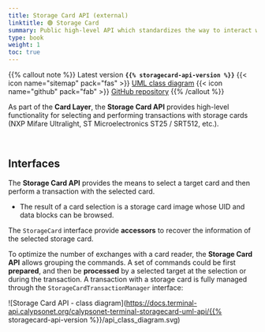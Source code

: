 ```yaml
---
title: Storage Card API (external)
linktitle: 🟢 Storage Card
summary: Public high-level API which standardizes the way to interact with storage cards (NXP Mifare Ultralight, ST Microelectronics ST25 / SRT512, etc.).
type: book
weight: 1
toc: true
---
```


{{% callout note %}}
Latest version **`{{% storagecard-api-version %}}`**
<span class="component-metadata">{{< icon name="sitemap" pack="fas" >}} [UML class diagram](https://docs.terminal-api.calypsonet.org/calypsonet-terminal-storagecard-uml-api/)</span>
<span class="component-metadata">{{< icon name="github" pack="fab" >}} [GitHub repository](https://github.com/calypsonet/calypsonet-terminal-storagecard-uml-api/)</span>
{{% /callout %}}

As part of the **Card Layer**, the **Storage Card API** provides high-level functionality for selecting and performing 
transactions with storage cards (NXP Mifare Ultralight, ST Microelectronics ST25 / SRT512, etc.).

<br>

## Interfaces

The **Storage Card API** provides the means to select a target card and then perform a transaction with the selected card.
- The result of a card selection is a storage card image whose UID and data blocks can be browsed.

The `StorageCard` interface provide **accessors** to recover the information of the selected storage card.

To optimize the number of exchanges with a card reader, the **Storage Card API** allows grouping the commands.
A set of commands could be first **prepared**, and then be **processed** by a selected target at the selection or
during the transaction.
A transaction with a storage card is fully managed through the `StorageCardTransactionManager` interface:

![Storage Card API - class diagram](https://docs.terminal-api.calypsonet.org/calypsonet-terminal-storagecard-uml-api/{{% storagecard-api-version %}}/api_class_diagram.svg)
